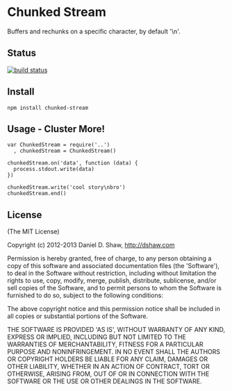 # Chunked Stream

Buffers and rechunks on a specific character, by default '\n'.

## Status

[![build status](https://secure.travis-ci.org/dshaw/chunked-stream.png)](http://travis-ci.org/dshaw/chunked-stream)


## Install

    npm install chunked-stream

## Usage - Cluster More!

    var ChunkedStream = require('..')
      , chunkedStream = ChunkedStream()

    chunkedStream.on('data', function (data) {
      process.stdout.write(data)
    })

    chunkedStream.write('cool story\nbro')
    chunkedStream.end()

## License

(The MIT License)

Copyright (c) 2012-2013 Daniel D. Shaw, http://dshaw.com

Permission is hereby granted, free of charge, to any person obtaining
a copy of this software and associated documentation files (the
'Software'), to deal in the Software without restriction, including
without limitation the rights to use, copy, modify, merge, publish,
distribute, sublicense, and/or sell copies of the Software, and to
permit persons to whom the Software is furnished to do so, subject to
the following conditions:

The above copyright notice and this permission notice shall be
included in all copies or substantial portions of the Software.

THE SOFTWARE IS PROVIDED 'AS IS', WITHOUT WARRANTY OF ANY KIND,
EXPRESS OR IMPLIED, INCLUDING BUT NOT LIMITED TO THE WARRANTIES OF
MERCHANTABILITY, FITNESS FOR A PARTICULAR PURPOSE AND NONINFRINGEMENT.
IN NO EVENT SHALL THE AUTHORS OR COPYRIGHT HOLDERS BE LIABLE FOR ANY
CLAIM, DAMAGES OR OTHER LIABILITY, WHETHER IN AN ACTION OF CONTRACT,
TORT OR OTHERWISE, ARISING FROM, OUT OF OR IN CONNECTION WITH THE
SOFTWARE OR THE USE OR OTHER DEALINGS IN THE SOFTWARE.
